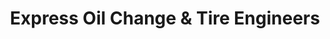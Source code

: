 ---
title: "Express Oil Change & Tire Engineers"
url: /atlanta/express-oil-change-and-tire-engineers/
shop: tyres
---
